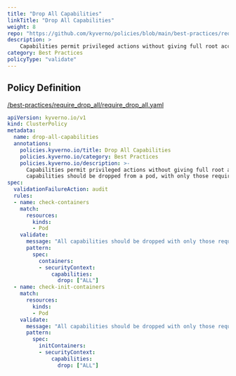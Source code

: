 ```yaml
---
title: "Drop All Capabilities"
linkTitle: "Drop All Capabilities"
weight: 8
repo: "https://github.com/kyverno/policies/blob/main/best-practices/require_drop_all/require_drop_all.yaml"
description: >
    Capabilities permit privileged actions without giving full root access. All  capabilities should be dropped from a pod, with only those required added back.
category: Best Practices
policyType: "validate"
---
```


## Policy Definition
<a href="https://github.com/kyverno/policies/raw/main//best-practices/require_drop_all/require_drop_all.yaml" target="-blank">/best-practices/require_drop_all/require_drop_all.yaml</a>

```yaml
apiVersion: kyverno.io/v1
kind: ClusterPolicy
metadata:
  name: drop-all-capabilities
  annotations:
    policies.kyverno.io/title: Drop All Capabilities
    policies.kyverno.io/category: Best Practices
    policies.kyverno.io/description: >-
      Capabilities permit privileged actions without giving full root access. All 
      capabilities should be dropped from a pod, with only those required added back.
spec:
  validationFailureAction: audit
  rules:
  - name: check-containers
    match:
      resources:
        kinds:
        - Pod
    validate:
      message: "All capabilities should be dropped with only those required added back."
      pattern:
        spec:
          containers:
          - securityContext:
              capabilities:
                drop: ["ALL"]
  - name: check-init-containers
    match:
      resources:
        kinds:
        - Pod
    validate:
      message: "All capabilities should be dropped with only those required added back."
      pattern:
        spec:
          initContainers:
          - securityContext:
              capabilities:
                drop: ["ALL"]
```
